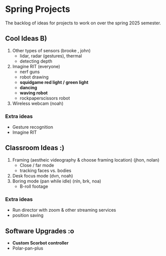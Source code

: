 # Spring Projects

The backlog of ideas for projects to work on over the spring 2025 semester. 

## Cool Ideas B)

1. Other types of sensors (brooke  , john)
    - lidar, radar (gestures), thermal
    - detecting depth
2. Imagine RIT (everyone)
    - nerf guns
    - robot drawing
    - **squidgame red light / green light**
    - **dancing**
    - **waving robot**
    - rockpaperscissors robot
3. Wireless webcam (noah)

### Extra ideas
- Gesture recognition
- Imagine RIT

## Classroom Ideas :)
1. Framing (aestheic videography & choose framing location) (jhon, nolan)
    - Close / far mode
    - tracking faces vs. bodies
2. Desk focus mode (dvn, noah)
3. Boring mode (pan while idle) (nln, brk, noa)
    - B-roll footage

### Extra ideas
- Run director with zoom & other streaming services
- position saving

## Software Upgrades :o
- **Custom Scorbot controller**
- Polar-pan-plus
